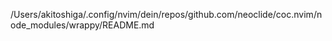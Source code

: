 /Users/akitoshiga/.config/nvim/dein/repos/github.com/neoclide/coc.nvim/node_modules/wrappy/README.md